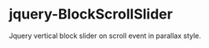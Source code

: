 jquery-BlockScrollSlider
========================

Jquery vertical block slider on scroll event in parallax style.

